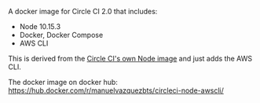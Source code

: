 A docker image for Circle CI 2.0 that includes:

- Node 10.15.3
- Docker, Docker Compose
- AWS CLI

This is derived from the [Circle CI's own Node image](https://github.com/CircleCI-Public/circleci-dockerfiles/blob/master/node/images/8.12.0-stretch/Dockerfile) and just adds the AWS CLI.

The docker image on docker hub: https://hub.docker.com/r/manuelvazquezbts/circleci-node-awscli/